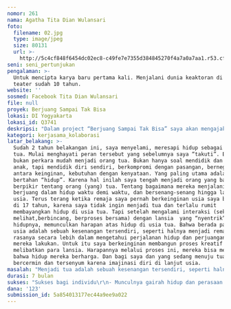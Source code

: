 ```yaml
---
nomor: 261
nama: Agatha Tita Dian Wulansari
foto:
  filename: 02.jpg
  type: image/jpeg
  size: 80131
  url: >-
    http://5c4cf848f6454dc02ec8-c49fe7e7355d384845270f4a7a0a7aa1.r53.cf2.rackcdn.com/5a622250-77fb-4c60-b527-dd0cdfae5c25/02.jpg
seni: seni_pertunjukan
pengalaman: >-
  Untuk mencipta karya baru pertama kali. Menjalani dunia keaktoran di panggung
  teater sudah 10 tahun.
website: ''
sosmed: Facebook Tita Dian Wulansari
file: null
proyek: Berjuang Sampai Tak Bisa
lokasi: DI Yogyakarta
lokasi_id: Q3741
deskripsi: "Dalam project “Berjuang Sampai Tak Bisa” saya akan mengajak lansia (dengan kategori pemilihan yang akan saya tentukan) untuk terlibat dalam sebuah proses kreatif. Mereka dan hidup mereka, akan menjadi sumber utama dalam project ini. \r\nProses akan diawali dengan sebuah penelitian yang berusaha menggali kisah inspiratif tentang perjuangan mereka dalam menjalani hidup. Dan hasil dari penelitian ini adalah sebuah teks yang kemudian diadaptasi menjadi teks untuk buku kumpulan kisah para lansia tersebut dan naskah pertunjukan teater yang melibatkan mereka sebagai “aktor”. Pertunjukan teater yang sedang saya bayangkan adalah sebuah pertunjukan intim dan interaktif, yang mengajak penonton terlibat secara fisik dan rasa melalui pembangunan atmosfir pertunjukan yang “bukan seperti pertunjukan”. Tidak diatas panggung konvensional. \r\nHal ini juga untuk menjembatani para lansia untuk masuk ke dunia “keaktoran” dan “pemanggungan”. \r\nUntuk buku kumpulan kisah tersebut akan menjadi karya yang akan dibagikan ketika pertunjukan berlangsung, juga dibeberapa tempat yang berkaitan dengan lansia, serta dipasarkan.\r\nDalam project ini, saya juga ingin berkolaborasi dengan beberapa teman perempuan yang seperti saya (Berkarya dan menjadi Ibu). Saya mengagumi perjuangan dan karya mereka, karena itu saya ingin bekerjasama untuk mencipta sebuah proses yang menarik. Tidak semua dari kawan saya itu “berprofesi” di dunia kesenian, tetapi dia mencipta karya.\r\n"
kategori: kerjasama_kolaborasi
latar_belakang: >-
  Sudah 2 tahun belakangan ini, saya menyelami, meresapi hidup sebagai orang
  tua. Mulai menghayati peran tersebut yang sebelumnya saya “takuti”. Bagi saya
  bukan perkara mudah menjadi orang tua. Bukan hanya soal mendidik dan mengasuh
  anak, tapi mendidik diri sendiri, berkompromi dengan pasangan, bernegosiasi
  antara keinginan, kebutuhan dengan kenyataan. Yang paling utama adalah
  bertahan “hidup”. Karena hal inilah saya tengah menjadi orang yang banyak
  berpikir tentang orang (yang) tua. Tentang bagaimana mereka menjalani dan
  berjuang dalam hidup waktu demi waktu, dan bersenang-senang hingga lanjut
  usia. Terus terang ketika remaja saya pernah berkeinginan usia saya berhenti
  di 17 tahun, karena saya tidak ingin menjadi tua dan terlalu rumit
  membayangkan hidup di usia tua. Tapi setelah mengalami interaksi (sekadar
  melihat,berbincang, berproses bersama) dengan lansia  yang “nyentrik”
  hidupnya, memunculkan harapan atas hidup di usia tua. Bahwa berada pada lanjut
  usia adalah sebuah kesenangan tersendiri, seperti halnya menjadi remaja. Ingin
  rasanya secara lebih dalam mengetahui perjalanan hidup dan perjuangan yang
  mereka lakukan. Untuk itu saya berkeinginan membangun proses kreatif yang
  melibatkan para lansia. Harapannya melalui proses ini, mereka bisa merasakan
  bahwa hidup mereka berharga. Dan bagi saya dan yang sedang menuju tua bisa
  bercermin dan tersenyum karena imajinasi diri di lanjut usia.
masalah: "Menjadi tua adalah sebuah kesenangan tersendiri, seperti halnya menjadi remaja. \r\n\r\nProses ini bisa dikatakan menjadi pewujudan atas pernyataan \"belajar dari yang sepuh\". \r\nProyek ini mengangkat kisah hidup (perjuangan hidup) dan segala kisah 'indah' yang menyertainya untuk menjadi sumber utama penciptaan.\r\n\r\nDisisi yang lain proyek ini juga menjadi satu cara saya untuk mengatasi masalah personal saya, yaitu berani punya banyak ide tetapi takut ketika bergerak, karena banyaknya pertimbangan (waktu, kemampuan, dana, pandangan orang lain, dll).  Fasilitas dan peluang yang diberikan membuat saya bergairah, dan yang utama adalah Hibah ini seperti “memaksa” saya untuk bertindak, karena saya adalah satu dari sekian banyak perempuan yang menjadi alasan Hibah ini ada. "
durasi: 7 bulan
sukses: "Sukses bagi individu\r\n- Munculnya gairah hidup dan perasaan bangga bagi para lansia yang terlibat\r\n- Munculnya penghargaan dari generasi muda pada mereka yang lansia\r\n- Setiap individu yang terlibat memiliki hasrat besar untuk kembali berkarya (termasuk saya)\r\n\r\nSukses bagi project\r\n- Banyak masyarakat yang memberikan apresiasi (melihat pertunjukan, melakukan permintaan terhadap buku, memberikan testimoni secara terbuka lisan dan tertulis atau bahkan sampai dimuat di media)\r\n- Penyebaran buku \"Berjuang Sampai Tak Bisa\" sampai ke berbagai daerah\r\n- Produksi berjalan sesuai rencana (waktu dan anggaran)\r\n- Harapannya bisa sampai tercipta satu tim kerja yang berkelanjutan\r\n- Muncul keinginan dari berbagai pihak untuk bekerja sama dengan tim atau melanjutkan pertunjukan di tempat lain\r\n"
dana: '123'
submission_id: 5a854013177ec44a9ee9a022
---
```

